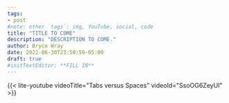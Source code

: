```yaml
---
tags:
- post
#note: other `tags`: img, YouTube, social, code
title: "TITLE TO COME"
description: "DESCRIPTION TO COME."
author: Bryce Wray
date: 2022-06-30T23:59:59-05:00
draft: true
#initTextEditor: **FILL IN**
---
```


{{< lite-youtube videoTitle="Tabs versus Spaces" videoId="SsoOG6ZeyUI" >}}



